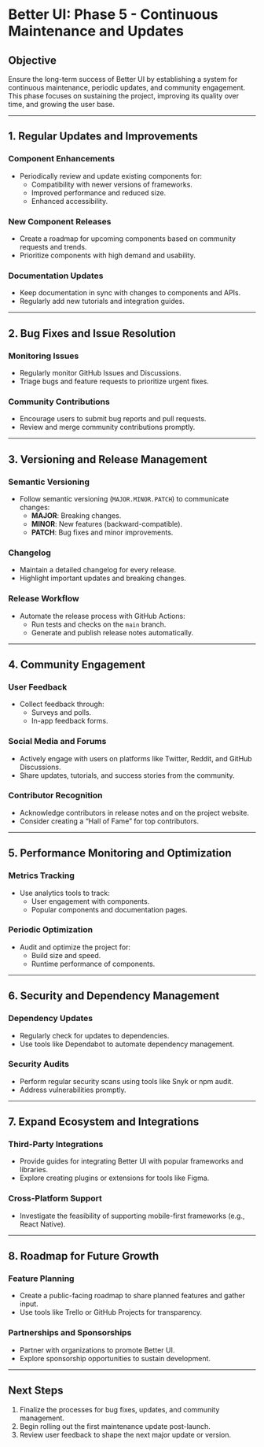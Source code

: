 # Better UI: Phase 5 - Continuous Maintenance and Updates

## **Objective**
Ensure the long-term success of Better UI by establishing a system for continuous maintenance, periodic updates, and community engagement. This phase focuses on sustaining the project, improving its quality over time, and growing the user base.

---

## **1. Regular Updates and Improvements**

### **Component Enhancements**
- Periodically review and update existing components for:
  - Compatibility with newer versions of frameworks.
  - Improved performance and reduced size.
  - Enhanced accessibility.

### **New Component Releases**
- Create a roadmap for upcoming components based on community requests and trends.
- Prioritize components with high demand and usability.

### **Documentation Updates**
- Keep documentation in sync with changes to components and APIs.
- Regularly add new tutorials and integration guides.

---

## **2. Bug Fixes and Issue Resolution**

### **Monitoring Issues**
- Regularly monitor GitHub Issues and Discussions.
- Triage bugs and feature requests to prioritize urgent fixes.

### **Community Contributions**
- Encourage users to submit bug reports and pull requests.
- Review and merge community contributions promptly.

---

## **3. Versioning and Release Management**

### **Semantic Versioning**
- Follow semantic versioning (`MAJOR.MINOR.PATCH`) to communicate changes:
  - **MAJOR**: Breaking changes.
  - **MINOR**: New features (backward-compatible).
  - **PATCH**: Bug fixes and minor improvements.

### **Changelog**
- Maintain a detailed changelog for every release.
- Highlight important updates and breaking changes.

### **Release Workflow**
- Automate the release process with GitHub Actions:
  - Run tests and checks on the `main` branch.
  - Generate and publish release notes automatically.

---

## **4. Community Engagement**

### **User Feedback**
- Collect feedback through:
  - Surveys and polls.
  - In-app feedback forms.

### **Social Media and Forums**
- Actively engage with users on platforms like Twitter, Reddit, and GitHub Discussions.
- Share updates, tutorials, and success stories from the community.

### **Contributor Recognition**
- Acknowledge contributors in release notes and on the project website.
- Consider creating a “Hall of Fame” for top contributors.

---

## **5. Performance Monitoring and Optimization**

### **Metrics Tracking**
- Use analytics tools to track:
  - User engagement with components.
  - Popular components and documentation pages.

### **Periodic Optimization**
- Audit and optimize the project for:
  - Build size and speed.
  - Runtime performance of components.

---

## **6. Security and Dependency Management**

### **Dependency Updates**
- Regularly check for updates to dependencies.
- Use tools like Dependabot to automate dependency management.

### **Security Audits**
- Perform regular security scans using tools like Snyk or npm audit.
- Address vulnerabilities promptly.

---

## **7. Expand Ecosystem and Integrations**

### **Third-Party Integrations**
- Provide guides for integrating Better UI with popular frameworks and libraries.
- Explore creating plugins or extensions for tools like Figma.

### **Cross-Platform Support**
- Investigate the feasibility of supporting mobile-first frameworks (e.g., React Native).

---

## **8. Roadmap for Future Growth**

### **Feature Planning**
- Create a public-facing roadmap to share planned features and gather input.
- Use tools like Trello or GitHub Projects for transparency.

### **Partnerships and Sponsorships**
- Partner with organizations to promote Better UI.
- Explore sponsorship opportunities to sustain development.

---

## **Next Steps**
1. Finalize the processes for bug fixes, updates, and community management.
2. Begin rolling out the first maintenance update post-launch.
3. Review user feedback to shape the next major update or version.
